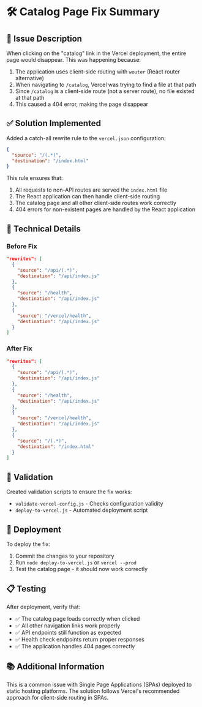 # 🛠 Catalog Page Fix Summary

## 🐛 Issue Description

When clicking on the "catalog" link in the Vercel deployment, the entire page would disappear. This was happening because:

1. The application uses client-side routing with `wouter` (React router alternative)
2. When navigating to `/catalog`, Vercel was trying to find a file at that path
3. Since `/catalog` is a client-side route (not a server route), no file existed at that path
4. This caused a 404 error, making the page disappear

## ✅ Solution Implemented

Added a catch-all rewrite rule to the `vercel.json` configuration:

```json
{
  "source": "/(.*)",
  "destination": "/index.html"
}
```

This rule ensures that:

1. All requests to non-API routes are served the `index.html` file
2. The React application can then handle client-side routing
3. The catalog page and all other client-side routes work correctly
4. 404 errors for non-existent pages are handled by the React application

## 🔧 Technical Details

### Before Fix
```json
"rewrites": [
  {
    "source": "/api/(.*)",
    "destination": "/api/index.js"
  },
  {
    "source": "/health",
    "destination": "/api/index.js"
  },
  {
    "source": "/vercel/health",
    "destination": "/api/index.js"
  }
]
```

### After Fix
```json
"rewrites": [
  {
    "source": "/api/(.*)",
    "destination": "/api/index.js"
  },
  {
    "source": "/health",
    "destination": "/api/index.js"
  },
  {
    "source": "/vercel/health",
    "destination": "/api/index.js"
  },
  {
    "source": "/(.*)",
    "destination": "/index.html"
  }
]
```

## 🧪 Validation

Created validation scripts to ensure the fix works:
- `validate-vercel-config.js` - Checks configuration validity
- `deploy-to-vercel.js` - Automated deployment script

## 🚀 Deployment

To deploy the fix:
1. Commit the changes to your repository
2. Run `node deploy-to-vercel.js` or `vercel --prod`
3. Test the catalog page - it should now work correctly

## 📋 Testing

After deployment, verify that:
- ✅ The catalog page loads correctly when clicked
- ✅ All other navigation links work properly
- ✅ API endpoints still function as expected
- ✅ Health check endpoints return proper responses
- ✅ The application handles 404 pages correctly

## 📚 Additional Information

This is a common issue with Single Page Applications (SPAs) deployed to static hosting platforms. The solution follows Vercel's recommended approach for client-side routing in SPAs.